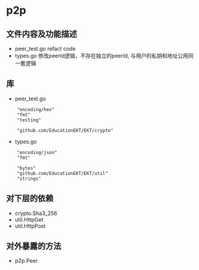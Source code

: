 # p2p
## 文件内容及功能描述
* peer_test.go
refact code
* types.go
修改peerId逻辑，不存在独立的peerId, 与用户的私钥和地址公用同一套逻辑

## 库
* peer_test.go
```
	"encoding/hex"
	"fmt"
	"testing"

	"github.com/EducationEKT/EKT/crypto"
```
* types.go
```
	"encoding/json"
	"fmt"

	"bytes"
	"github.com/EducationEKT/EKT/util"
	"strings"
```

## 对下层的依赖
* crypto.Sha3_256
* util.HttpGet
* util.HttpPost

## 对外暴露的方法
* p2p.Peer



